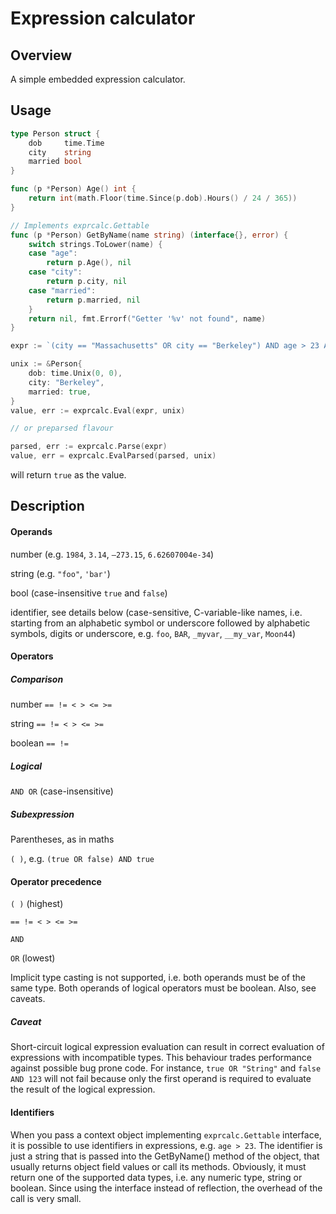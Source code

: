 # Expression calculator

## Overview

A simple embedded expression calculator.

## Usage

```go
type Person struct {
	dob     time.Time
	city    string
	married bool
}

func (p *Person) Age() int {
	return int(math.Floor(time.Since(p.dob).Hours() / 24 / 365))
}

// Implements exprcalc.Gettable
func (p *Person) GetByName(name string) (interface{}, error) {
	switch strings.ToLower(name) {
	case "age":
		return p.Age(), nil
	case "city":
		return p.city, nil
	case "married":
		return p.married, nil
	}
	return nil, fmt.Errorf("Getter '%v' not found", name)
}

expr := `(city == "Massachusetts" OR city == "Berkeley") AND age > 23 AND married == true`

unix := &Person{
	dob: time.Unix(0, 0),
	city: "Berkeley",
	married: true,
}
value, err := exprcalc.Eval(expr, unix)

// or preparsed flavour

parsed, err := exprcalc.Parse(expr)
value, err = exprcalc.EvalParsed(parsed, unix)
```

will return `true` as the value.

## Description

#### Operands

number (e.g. `1984`, `3.14`, `–273.15`, `6.62607004e-34`)

string (e.g. `"foo"`, `'bar'`)

bool (case-insensitive `true` and `false`)

identifier, see details below (case-sensitive, C-variable-like names, i.e. starting from an alphabetic symbol or underscore followed by alphabetic symbols, digits or underscore, e.g. `foo`, `BAR`, `_myvar`, `__my_var`, `Moon44`)

#### Operators

##### Comparison

number  `== != < > <= >=`

string  `== != < > <= >=`

boolean `== !=`

##### Logical

`AND OR` (case-insensitive)

##### Subexpression

Parentheses, as in maths

`( )`, e.g. `(true OR false) AND true`

#### Operator precedence

`( )` (highest)

`== != < > <= >=`

`AND`

`OR` (lowest)

Implicit type casting is not supported, i.e. both operands must be of the same type. Both operands of logical operators must be boolean. Also, see caveats.

##### Caveat
Short-circuit logical expression evaluation can result in correct evaluation of expressions with incompatible types. This behaviour trades performance against possible bug prone code. For instance, `true OR "String"` and `false AND 123` will not fail because only the first operand is required to evaluate the result of the logical expression.

#### Identifiers

When you pass a context object implementing `exprcalc.Gettable` interface, it is possible to use identifiers in expressions, e.g. `age > 23`. The identifier is just a string that is passed into the GetByName() method of the object, that usually returns object field values or call its methods. Obviously, it must return one of the supported data types, i.e. any numeric type, string or boolean. Since using the interface instead of reflection, the overhead of the call is very small.
